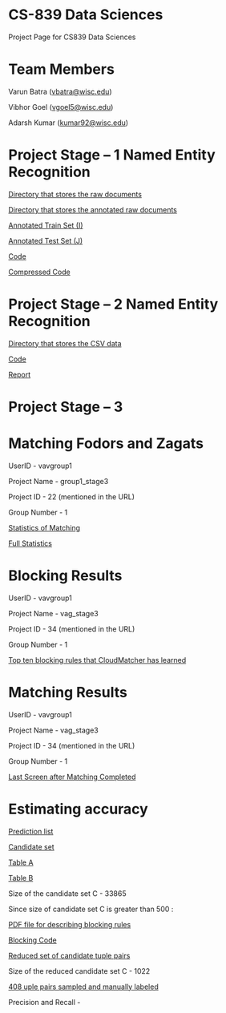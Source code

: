 # CS-839 Data Sciences
  Project Page for CS839 Data Sciences
  
# Team Members
  Varun Batra (vbatra@wisc.edu)
 
  Vibhor Goel (vgoel5@wisc.edu)
  
  Adarsh Kumar (kumar92@wisc.edu)
  
# Project Stage – 1 Named Entity Recognition
  
  [Directory that stores the raw documents ](https://github.com/batravarun125/CS839-Data-Science/tree/master/data/raw_copy)

  [Directory that stores the annotated raw documents ](https://github.com/batravarun125/CS839-Data-Science/tree/master/data/raw_limited_annotated)

  [Annotated Train Set (I) ](https://github.com/batravarun125/CS839-Data-Science/tree/master/dev_data)
  
  [Annotated Test Set (J) ](https://github.com/batravarun125/CS839-Data-Science/tree/master/test_data)
  
  [Code ](https://github.com/batravarun125/CS839-Data-Science)
  
  [Compressed Code ](https://github.com/batravarun125/CS839-Data-Science/blob/master/Stage1.zip)
  
  


# Project Stage – 2 Named Entity Recognition
  [Directory that stores the CSV data ](https://github.com/batravarun125/CS839-Data-Science/tree/master/Stage2/MyData)

  [Code ](https://github.com/batravarun125/CS839-Data-Science/tree/master/Stage2/Code)

  [Report ](https://github.com/batravarun125/CS839-Data-Science/blob/master/Stage2/Report_Stage-2.pdf)
 
  
# Project Stage – 3 

# Matching Fodors and Zagats

UserID - vavgroup1

Project Name - group1_stage3

Project ID - 22 (mentioned in the URL)

Group Number - 1

 [ Statistics of Matching ](https://github.com/batravarun125/CS839-Data-Science/blob/master/Stage3/cloudmatcher_SS.pdf)
 
 [ Full Statistics ](https://github.com/batravarun125/CS839-Data-Science/blob/master/Stage3/group1stage3_al_ds)
 


# Blocking Results

UserID - vavgroup1

Project Name - 	vag_stage3

Project ID - 34 (mentioned in the URL)

Group Number - 1

 [ Top ten blocking rules that CloudMatcher has learned ](https://github.com/batravarun125/CS839-Data-Science/blob/master/Stage3/MyBockingFinal.pdf)
 

# Matching Results

UserID - vavgroup1

Project Name - 	vag_stage3

Project ID - 34 (mentioned in the URL)

Group Number - 1

 [ Last Screen after Matching Completed ](https://github.com/batravarun125/CS839-Data-Science/blob/master/Stage3/MatchingPDF.pdf)
 
 # Estimating accuracy

[Prediction list](https://github.com/batravarun125/CS839-Data-Science/blob/master/Stage3/prediction)

[Candidate set](https://github.com/batravarun125/CS839-Data-Science/blob/master/Stage3/candidate)

[Table A](https://github.com/batravarun125/CS839-Data-Science/blob/master/Stage3/tableA)

[Table B](https://github.com/batravarun125/CS839-Data-Science/blob/master/Stage3/tableB)

Size of the candidate set C - 33865

Since size of candidate set C is greater than 500 :

[PDF file for describing blocking rules](https://github.com/batravarun125/CS839-Data-Science/blob/master/Stage3/CS.docx)

[Blocking Code](https://github.com/batravarun125/CS839-Data-Science/blob/master/Stage3/blockingCode.py)

[Reduced set of candidate tuple pairs](https://github.com/batravarun125/CS839-Data-Science/blob/master/Stage3/candidate_blocking.csv)

Size of the reduced candidate set C - 1022

[408 uple pairs sampled and manually labeled](https://github.com/batravarun125/CS839-Data-Science/blob/master/Stage3/manually_labeled_400.csv)

Precision and Recall - 


